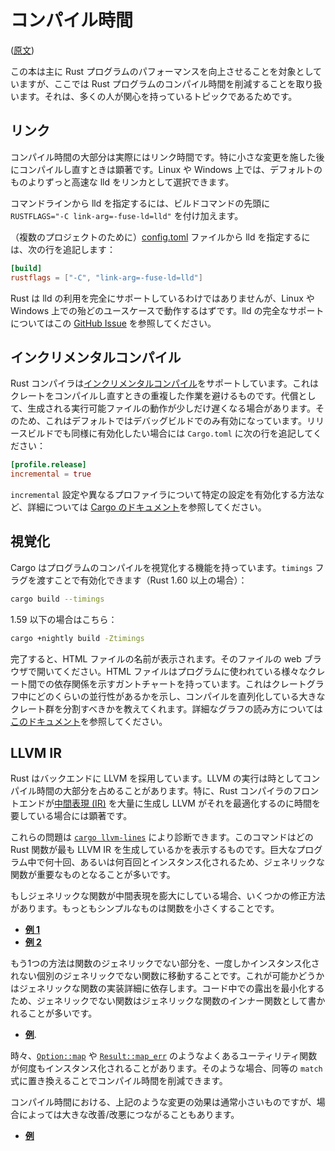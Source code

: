 <!-- commit: https://github.com/nnethercote/perf-book/commit/786501b5ec25f6bf699f2509ee7cf387256f82ea -->

# コンパイル時間

([原文](https://nnethercote.github.io/perf-book/compile-times.html))

この本は主に Rust プログラムのパフォーマンスを向上させることを対象としていますが、ここでは Rust プログラムのコンパイル時間を削減することを取り扱います。それは、多くの人が関心を持っているトピックであるためです。

## リンク

コンパイル時間の大部分は実際にはリンク時間です。特に小さな変更を施した後にコンパイルし直すときは顕著です。Linux や Windows 上では、デフォルトのものよりずっと高速な lld をリンカとして選択できます。

コマンドラインから lld を指定するには、ビルドコマンドの先頭に `RUSTFLAGS="-C link-arg=-fuse-ld=lld"` を付け加えます。

（複数のプロジェクトのために）[config.toml] ファイルから lld を指定するには、次の行を追記します：

```toml
[build]
rustflags = ["-C", "link-arg=-fuse-ld=lld"]
```

[config.toml]: https://doc.rust-lang.org/cargo/reference/config.html

Rust は lld の利用を完全にサポートしているわけではありませんが、Linux や Windows 上での殆どのユースケースで動作するはずです。lld の完全なサポートについてはこの [GitHub Issue] を参照してください。

[github issue]: https://github.com/rust-lang/rust/issues/39915#issuecomment-618726211

## インクリメンタルコンパイル

Rust コンパイラは[インクリメンタルコンパイル]をサポートしています。これはクレートをコンパイルし直すときの重複した作業を避けるものです。代償として、生成される実行可能ファイルの動作が少しだけ遅くなる場合があります。そのため、これはデフォルトではデバッグビルドでのみ有効になっています。リリースビルドでも同様に有効化したい場合には `Cargo.toml` に次の行を追記してください：

```toml
[profile.release]
incremental = true
```

`incremental` 設定や異なるプロファイラについて特定の設定を有効化する方法など、詳細については [Cargo のドキュメント]を参照してください。

[インクリメンタルコンパイル]: https://blog.rust-lang.org/2016/09/08/incremental.html
[cargo のドキュメント]: https://doc.rust-lang.org/cargo/reference/profiles.html#incremental

## 視覚化

Cargo はプログラムのコンパイルを視覚化する機能を持っています。`timings` フラグを渡すことで有効化できます（Rust 1.60 以上の場合）：

```bash
cargo build --timings
```

1.59 以下の場合はこちら：

```bash
cargo +nightly build -Ztimings
```

完了すると、HTML ファイルの名前が表示されます。そのファイルの web ブラウザで開いてください。HTML ファイルはプログラムに使われている様々なクレート間での依存関係を示すガントチャートを持っています。これはクレートグラフ中にどのくらいの並行性があるかを示し、コンパイルを直列化している大きなクレート群を分割すべきかを教えてくれます。詳細なグラフの読み方については[このドキュメント][timings]を参照してください。

[ガントチャート]: https://en.wikipedia.org/wiki/Gantt_chart
[timings]: https://doc.rust-lang.org/nightly/cargo/reference/timings.html

## LLVM IR

Rust はバックエンドに LLVM を採用しています。LLVM の実行は時としてコンパイル時間の大部分を占めることがあります。特に、Rust コンパイラのフロントエンドが[中間表現 (IR)][ir] を大量に生成し LLVM がそれを最適化するのに時間を要している場合には顕著です。

[llvm]: https://llvm.org/
[ir]: https://ja.wikipedia.org/wiki/%E4%B8%AD%E9%96%93%E8%A1%A8%E7%8F%BE

<!-- textlint-disable ja-technical-writing/arabic-kanji-numbers -->
これらの問題は [`cargo llvm-lines`] により診断できます。このコマンドはどの Rust 関数が最も LLVM IR を生成しているかを表示するものです。巨大なプログラム中で何十回、あるいは何百回とインスタンス化されるため、ジェネリックな関数が重要なものとなることが多いです。
<!-- textlint-enable ja-technical-writing/arabic-kanji-numbers -->

[`cargo llvm-lines`]: https://github.com/dtolnay/cargo-llvm-lines/

もしジェネリックな関数が中間表現を膨大にしている場合、いくつかの修正方法があります。もっともシンプルなものは関数を小さくすることです。

- [**例 1**](https://github.com/rust-lang/rust/pull/72166/commits/5a0ac0552e05c079f252482cfcdaab3c4b39d614)
- [**例 2**](https://github.com/rust-lang/rust/pull/91246/commits/f3bda74d363a060ade5e5caeb654ba59bfed51a4)

もう1つの方法は関数のジェネリックでない部分を、一度しかインスタンス化されない個別のジェネリックでない関数に移動することです。これが可能かどうかはジェネリックな関数の実装詳細に依存します。コード中での露出を最小化するため、ジェネリックでない関数はジェネリックな関数のインナー関数として書かれることが多いです。

- [**例**](https://github.com/rust-lang/rust/pull/72013/commits/68b75033ad78d88872450a81745cacfc11e58178).

時々、[`Option::map`] や [`Result::map_err`] のようなよくあるユーティリティ関数が何度もインスタンス化されることがあります。そのような場合、同等の `match` 式に置き換えることでコンパイル時間を削減できます。

[`option::map`]: https://doc.rust-lang.org/std/option/enum.Option.html#method.map
[`result::map_err`]: https://doc.rust-lang.org/std/result/enum.Result.html#method.map_err

コンパイル時間における、上記のような変更の効果は通常小さいものですが、場合によっては大きな改善/改悪につながることもあります。

- [**例**](https://github.com/servo/servo/issues/26585)
